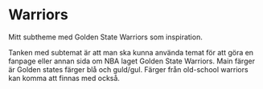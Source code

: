 # Warriors
Mitt subtheme med Golden State Warriors som inspiration.

Tanken med subtemat är att man ska kunna använda temat för att göra en fanpage eller annan sida om NBA laget Golden State Warriors. Main färger är Golden states färger blå och guld/gul. Färger från old-school warriors kan komma att finnas med också.
